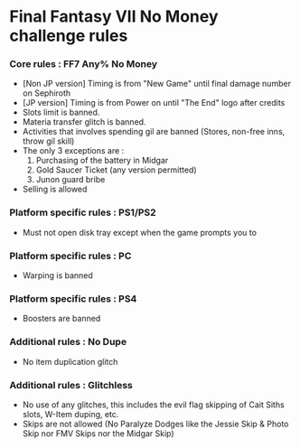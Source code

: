 # Final Fantasy VII No Money challenge rules

### Core rules : FF7 Any% No Money
- [Non JP version] Timing is from "New Game" until final damage number on Sephiroth 
- [JP version] Timing is from Power on until "The End" logo after credits
- Slots limit is banned. 
- Materia transfer glitch is banned.
- Activities that involves spending gil are banned (Stores, non-free inns, throw gil skill)
- The only 3 exceptions are :
   1. Purchasing of the battery in Midgar
   2. Gold Saucer Ticket (any version permitted)
   3. Junon guard bribe
- Selling is allowed

### Platform specific rules : PS1/PS2
- Must not open disk tray except when the game prompts you to 

### Platform specific rules : PC
- Warping is banned

### Platform specific rules : PS4
- Boosters are banned

### Additional rules : No Dupe
- No item duplication glitch 

### Additional rules : Glitchless
- No use of any glitches, this includes the evil flag skipping of Cait Siths slots, W-Item duping, etc. 
- Skips are not allowed (No Paralyze Dodges like the Jessie Skip & Photo Skip nor FMV Skips nor the Midgar Skip)
